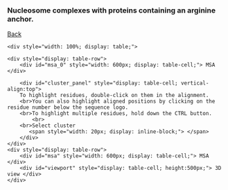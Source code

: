### Nucleosome complexes with proteins containing an arginine anchor.
[Back](https://intbio.github.io/Oleinikov_et_al_2023)

<html>
<head>
    <meta http-equiv="Cache-Control" content="no-cache, no-store, must-revalidate" />
<meta http-equiv="Pragma" content="no-cache" />
<meta http-equiv="Expires" content="0" />
<meta name="description" content="Example of loading MSAViewer from a string">
  <meta charset="utf-8">
  <meta name="viewport" content="width=device-width">
  <title>Acidic patch binders</title>
</head>
<body>
    <script
  src="https://code.jquery.com/jquery-3.7.0.min.js"
  integrity="sha256-2Pmvv0kuTBOenSvLm6bvfBSSHrUJ+3A7x6P5Ebd07/g="
  crossorigin="anonymous"></script>
    <script src="js/msa.min.js"></script>
    <script src="js/ngl.js"></script>

    <div style="width: 100%; display: table;">
    
    <div style="display: table-row">
        <div id="msa_0" style="width: 600px; display: table-cell;"> MSA </div>
        
        <div id="cluster_panel" style="display: table-cell; vertical-align:top"> 
        To highlight residues, double-click on them in the alignment. 
        <br>You can also highlight aligned positions by clicking on the residue number below the sequence logo. 
        <br>To highlight multiple residues, hold down the CTRL button.
            <br>
        <br>Select cluster
           <span style="width: 20px; display: inline-block;"> </span>
        </div>
    </div>
    <div style="display: table-row">
        <div id="msa" style="width: 600px; display: table-cell;"> MSA </div>
        <div id="viewport" style="display: table-cell; height:500px;"> 3D view </div>
    </div>
</div>
<!--     <div id="msa">Loading Multiple Alignment...</div>
    <div id="viewport", style="padding: 0px; min-height:500px;"></div> -->
<script>
    
    function waitForElm(selector) {
    return new Promise(resolve => {
        if (document.querySelector(selector)) {
            return resolve(document.querySelector(selector));
        }

        const observer = new MutationObserver(mutations => {
            if (document.querySelector(selector)) {
                observer.disconnect();
                resolve(document.querySelector(selector));
            }
        });

        observer.observe(document.body, {
            childList: true,
            subtree: true
        });
    });
}
    
// loading logo from unique
     var opts = {
  el: document.getElementById("msa_0"),
  importURL: "./dat/acidic_clusters_unique.fasta",
  // colorscheme: {"scheme": "clustal"},
  vis:{seqlogo:true,
       sequences:false,
       markers: false,
       labels: true,
    labelName: false,
    labelId: true,
    // labelPartition: true,
      labelCheckbox:false},
    zoomer: {
    // general
    alignmentHeight: 0,
    columnWidth: 15,
    rowHeight: 0,
    autoResize: true,} // only for the width
};
    var m_logo = msa(opts);

 // m.g.selcol тут искать всю выборку
    // m_logo.render();
// loading main   
 var opts = {
  el: document.getElementById("msa"),
  importURL: "./dat/acidic_clusters.fasta",
  colorscheme: {scheme: "taylor",showLowerCase: false},
  vis:{seqlogo:false,
       labels: true,
    labelName: true,
    labelId: true,
    // labelPartition: true,
      labelCheckbox:false},
};
    var m = msa(opts);
    m.g.on("_rendered", function(){console.log(1)})
    // m.on('ready',function(){console.log(1)})
 // m.g.selcol тут искать всю выборку
    m.render();
    
    var num_clusters = 0;

// adding tickboxes
    function decorate_msa(){
        $('#msa .biojs_msa_labelblock').ready(function(){
            
            $('#msa .biojs_msa_headers').css("width","245px");
            var legend = $('#msa .biojs_msa_headers').children()[0].childNodes[1]
            legend.textContent = 'Hist. Ac.P. Int. Licor.'

            var rows = $('#msa .biojs_msa_labels');
            rows.css("width","240px");

            for (let item of rows) {
                // console.log(item.title);
                // let visBox = document.createElement("input",type='checkbox');
                // visBox.type = "checkbox";
                // visBox.setAttribute("id", item.title+':vis_box');
                // visBox.setAttribute('checked', true);
                // item.children[0].after(visBox);

                let histBOX = document.createElement("input",type='checkbox');
                histBOX.type = "checkbox";
                histBOX.setAttribute('checked', true);
                histBOX.setAttribute("id", item.title+':hist_vis_box');
                console.log(item.title);
                histBOX.setAttribute("class", 'hist_vis_box');
                item.children[0].after(histBOX);

                let APBOX = document.createElement("input",type='checkbox');
                APBOX.type = "checkbox";            
                APBOX.setAttribute("id", item.title+':AP_vis_box');
                APBOX.setAttribute("class", 'AP_vis_box');
                item.children[1].after(APBOX);
                
                num_clusters = parseInt(item.title.substring(item.title.indexOf('clust_')+6))
                let intBOX = document.createElement("input",type='checkbox');
                intBOX.type = "checkbox";
                intBOX.setAttribute("id", item.title+':int_vis_box');
                intBOX.setAttribute("class", 'int_vis_box ' + 'cluster_' + String(num_clusters));
                item.children[2].after(intBOX);
                
                
                

                // let cpkBOX = document.createElement("input",type='checkbox');
                // cpkBOX.type = "checkbox";
                // cpkBOX.setAttribute("id", item.title+':cpk_vis_box');
                // item.children[3].after(cpkBOX);
            }
            var clust_lbl = {
                             1:'PO',
                             2:'DU1',
                             3:'DU2',
                             4:'UD1',
                             5:'UD2',
                             6:'UD3',
                             7:'UD4',                
            };
            for (let cluster of [...Array(num_clusters).keys()]) {
                cluster = cluster + 1;
                let clusterbox = document.createElement("input",type='checkbox');
                clusterbox.type = "checkbox";
                clusterbox.setAttribute("id", cluster+':cluster_box');
                var lbl = document.createElement("span");
                lbl.innerHTML = clust_lbl[parseInt(cluster)];
                $('#cluster_panel').append(lbl);
                $('#cluster_panel').append(clusterbox);
                
                $('[id="'+cluster+':cluster_box'+'"]').change(function(data) {
                    console.log(data);
                    $('.'+'cluster_' + cluster).prop('checked',$('[id="'+cluster+':cluster_box'+'"]').is(':checked')).trigger("change");
                })
            }

            $(':checkbox').change(function(data) {

                var checkboxid = data.target.id;
                console.log(checkboxid);
                var state = $('[id="'+checkboxid+'"]').is(':checked');
                var pdb_id = checkboxid.split(':')[0];
                var kind = checkboxid.split(':')[3];
                // console.log(checkboxid);
                if (kind == 'AP_vis_box') {
                    window.ap_reprs[pdb_id].setVisibility(state);
                } else if (kind == 'int_vis_box') {
                    window.int_reprs[pdb_id].setVisibility(state);
                // } else if (kind == 'cpk_vis_box') {
                //     window.int_lic_reprs[pdb_id].setVisibility(state);
                } else if (kind == 'hist_vis_box') {
                    window.hist_reps[pdb_id].setVisibility(state);
                } 





            });
            $('#msa_0 .biojs_msa_headers').ready(function(){
                $('#msa_0 .biojs_msa_headers')[0].children[0].childNodes[0].textContent=''
                $('#msa_0 .biojs_msa_headers').css("width","245px");
                var item = $('#msa_0 .biojs_msa_headers')[0];
                let histBOX = document.createElement("input",type='checkbox');
                histBOX.type = "checkbox";
                histBOX.setAttribute('checked', true);
                histBOX.setAttribute("id", 'all_hist_vis_box');
                item.children[0].after(histBOX);
                $('#all_hist_vis_box').change(function(data) {
                    console.log(data);
                    $('.hist_vis_box').prop('checked',$('#all_hist_vis_box').is(':checked')).trigger("change");
                })

                let APBOX = document.createElement("input",type='checkbox');
                APBOX.type = "checkbox";            
                APBOX.setAttribute("id", 'all_AP_vis_box');
                item.children[1].after(APBOX);
                $('#all_AP_vis_box').change(function(data) {
                    console.log(data);
                    $('.AP_vis_box').prop('checked',$('#all_AP_vis_box').is(':checked')).trigger("change");
                })

                let intBOX = document.createElement("input",type='checkbox');
                intBOX.type = "checkbox";
                intBOX.setAttribute("id", 'all_int_vis_box');
                item.children[2].after(intBOX);
                $('#all_int_vis_box').change(function(data) {
                    console.log(data);
                    $('.int_vis_box').prop('checked',$('#all_int_vis_box').is(':checked')).trigger("change");
                })
            })

        })
    }
    // loading structures
    var structures_info;
    var firstLoaded = false;
    
    var structures_info = (function () {
        var json = null;
        $.ajax({
            'async': false,
            'global': false,
            'url': 'dat/ap_structues.json',
            'dataType': "json",
            'success': function (data) {
                json = data;
            }
        });
        return json;
    })(); 
    
    // $.getJSON('./static/ap_structues.json', function(json) {
    //   structures_info = json;
    // });
    load_all_structures();
    function load_all_structures(){
      window.stage = new NGL.Stage("viewport",{ backgroundColor:"#FFFFFF" });
      // window.addEventListener( "resize", function( event ){
      //   stage.handleResize();
      // }, false );
      window.stage.setParameters({cameraType: "orthographic"})
      window.structures = {};
      window.hist_reps = {};
      window.hl_reps = [];  
      window.ap_reprs = {};
      window.int_reprs = {};
      window.int_sels = {};
      window.base_colors = {};
      
      var cur_index = 0;  
      for (const [pdb_id, info_dict] of Object.entries(structures_info)) {
          
          var H3_sele = " :" + info_dict['h3segid'].join(' :')
          var H4_sele = " :" + info_dict['h4segid'].join(' :')
          var H2A_sele = " :" + info_dict['h2asegid'].join(' :')
          var H2B_sele = " :" + info_dict['h2bsegid'].join(' :')
          var dna_sele = " :" + info_dict['dnasegid'].join(' :')
          var nucl_sele = H3_sele + H4_sele + H2A_sele + H2B_sele
          // console.log(nucl_sele);
          var ap_sele = ''
          for (let item of info_dict['AP_sel']) { 
              ap_sele = ap_sele + String(item[1])+':'+item[0]+' ';
          }
          
          var int_sele = String(info_dict['int_start_resid'])+ "-" + String(info_dict['int_start_resid']+info_dict['int_len']-1)+ ":" + info_dict['int_segid']   
          int_sels[pdb_id] = int_sele;
          var side =  info_dict['side']
          
          var schemeId = NGL.ColormakerRegistry.addSelectionScheme([
              ['#020AED', H3_sele],
              ["green", H4_sele],
              ['#E0F705', H2A_sele],
              ['#CE0000', H2B_sele],
              ["grey", "*"]
            ], pdb_id+"colormap");
          if (cur_index == Object.keys(structures_info).length-1 ){
              load_structure(pdb_id,schemeId,nucl_sele,int_sele,ap_sele,true);
          } else {
              load_structure(pdb_id,schemeId,nucl_sele,int_sele,ap_sele,false);
          }
          
          cur_index = cur_index + 1;
          if (firstLoaded) {window.stage.autoView();firstLoaded = true}
 
          }
        // decorate_msa();
        // HIGHLIGHT RESIDUE
        function update_highlight(){
            for (let item of window.hl_reps) {
            item.dispose();
            }        
            window.hl_reps = [];
            
            for (let item of m.g.selcol.models) { 
                // console.log(item.attributes);
                if (item.attributes.type == 'pos') {
                    var pdb_id = m.seqs.models[item.attributes.seqId].attributes.name.split(':')[0];
                    var pos = item.attributes.xStart;
                    var segid = structures_info[pdb_id]['int_segid'];
                    var sele = 'sidechain and ' + String(structures_info[pdb_id]['int_start_resid']+ pos) +':'+segid;
                    var selection = new NGL.Selection(sele);
                    var radius = 4;
                    var atomSet  = window.structures[pdb_id].structure.getAtomSetWithinSelection( selection, radius );
                    var atomSet2 = window.structures[pdb_id].structure.getAtomSetWithinGroup( atomSet );
                    window.hl_reps.push(window.structures[pdb_id].addRepresentation('licorice', {"sele": sele , "radius":0.3}));
                    window.hl_reps.push(window.structures[pdb_id].addRepresentation('licorice', {"sele": "not :" +segid +' and (' + atomSet2.toSeleString() +')', "radius":0.1}));
                    
                } else if (item.attributes.type == 'column') {
                    for (const [pdb_id, info_dict] of Object.entries(structures_info)) {
                        var pos = item.attributes.xStart;
                        var sele = 'sidechain and ' + String(structures_info[pdb_id]['int_start_resid']+ pos) +':'+structures_info[pdb_id]['int_segid'];                        
                        window.hl_reps.push(window.structures[pdb_id].addRepresentation('licorice', {"sele": sele, "radius":0.3}));
                    } 
                } else if (item.attributes.type == 'row') {
                    var pdb_id = m.seqs.models[item.attributes.seqId].attributes.name.split(':')[0];
                    window.hl_reps.push(window.structures[pdb_id].addRepresentation('licorice', {
                                                                                     "sele": int_sels[pdb_id], "radius":0.3}));
                }
            }     
        }
        
        
        m.g.on("residue:click", function(data){
            update_highlight();
        });
        // HIGHLIGHT same residues
        m.g.on("column:click", function(data){
            update_highlight();
        })
        
        m.g.on("row:click", function(data){
            update_highlight();
        })
        
     }
    

        
     function load_structure(pdb_id,colorscheme,nucl_sele,int_sele,ap_sele,decorate){
         
          var orientationMatrix = stage.viewerControls.getOrientation();
          
          window.stage.loadFile("AP/"+pdb_id+".pdb").then(function (nucl) {
              
               // if (side == 2) {nucl.setRotation([0,0,0])}
              

              if (pdb_id=='1ZLA') {
                                   nucl.addRepresentation('cartoon', {
                     "sele": 'nucleic', color: 'silver',"aspectRatio": 1.5,opacity:0.3,
                      'radiusScale': 2.1,'radiusType': 'sstruc','side':'front',"capped": true,
                      'subdiv': 10,'diffuseInterior': false,'useInteriorColor': false });
                                  }
              window.hist_reps[pdb_id] = nucl.addRepresentation('cartoon', {
                     "sele": nucl_sele, color: colorscheme,"aspectRatio": 1.5,
                      'radiusScale': 2.1,'radiusType': 'sstruc',"capped": true,
                      'subdiv': 10,'diffuseInterior': false,'useInteriorColor': false });
              window.int_reprs[pdb_id] = nucl.addRepresentation('cartoon', {
                 "sele": int_sele, "colorScheme": 'occupancy',"colorScale":'rwb',"colorReverse":false,"aspectRatio":1, 'radiusType':'bfactor',"radiusScale":1,"radiusSegments":1,"capped":0,"visible":false });
              // window.int_lic_reprs[pdb_id] = nucl.addRepresentation('licorice', {
              //    "sele": int_sele, "radius":0.3,"visible":false });
              // nucl.addRepresentation('base', {
              //    "sele": 'nucleic', "color": color});
              window.ap_reprs[pdb_id] = nucl.addRepresentation('licorice',{"sele":ap_sele,"radius":0.3,"visible":false})
              console.log('loaded '+pdb_id);
              window.structures[pdb_id] = nucl;
              if (decorate) {decorate_msa();};
              }); 
  }
  
    
</script>

</body>
</html>
<!-- 6Y5D
7E8I
7UV9
5E5A
7CCR
7U0G
8SPS -->
